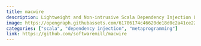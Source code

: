 ```yaml
---
title: macwire
description: Lightweight and Non-intrusive Scala Dependency Injection Library. MacWire generates "new" instance creation code of given classes, using values in the enclosing type for constructor parameters, with the help of Scala Macros.
image: https://opengraph.githubassets.com/61706174c46620de18d0c2a41ce2297188b053368d8bbcfa8d98f78a5f997e89/softwaremill/macwire
categories: ["scala", "dependency injection", "metaprogramming"]
link: https://github.com/softwaremill/macwire
---
```

